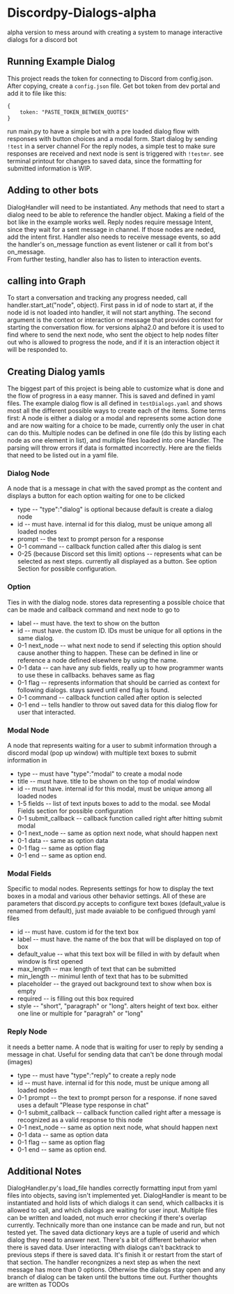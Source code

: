 # Discordpy-Dialogs-alpha
alpha version to mess around with creating a system to manage interactive dialogs for a discord bot


## Running Example Dialog
This project reads the token for connecting to Discord from config.json. After copying, create a `config.json` file. Get bot token from dev portal and add it to file like this:
```
{
    token: "PASTE_TOKEN_BETWEEN_QUOTES"
}
```
run main.py to have a simple bot with a pre loaded dialog flow with responses with button choices and a modal form. Start dialog by sending `!test` in a server channel
For the reply nodes, a simple test to make sure responses are received and next node is sent is triggered with `!testmr`. see terminal printout for changes to saved data, since the formatting for submitted information is WIP.


## Adding to other bots
DialogHandler will need to be instantiated. Any methods that need to start a dialog need to be able to reference the handler object. Making a field of the bot like in the example works well. Reply nodes require message Intent, since they wait for a sent message in channel. If those nodes are neded, add the intent first. Handler also needs to receive message events, so add the handler's on_message function as event listener or call it from bot's on_message.  
From further testing, handler also has to listen to interaction events. 

## calling into Graph
To start a conversation and tracking any progress needed, call handler.start_at("node", object). First pass in id of node to start at, if the node id is not loaded into handler, it will not start anything. The second argument is the context or interaction or message that provides context for starting the conversation flow. for versions alpha2.0 and before it is used to find where to send the next node, who sent the object to help nodes filter out who is allowed to progress the node, and if it is an interaction object it will be responded to.

## Creating Dialog yamls
The biggest part of this project is being able to customize what is done and the flow of progress in a easy manner. This is saved and defined in yaml files. The example dialog flow is all defined in `testDialogs.yaml` and shows most all the different possible ways to create each of the items. Some terms first: A node is either a dialog or a modal and represents some action done and are now waiting for a choice to be made, currently only the user in chat can do this. Multiple nodes can be defined in one file (do this by listing each node as one element in list), and multiple files loaded into one Handler. The parsing will throw errors if data is formatted incorrectly. Here are the fields that need to be listed out in a yaml file.

### Dialog Node
A node that is a message in chat with the saved prompt as the content and displays a button for each option waiting for one to be clicked
* type -- "type":"dialog" is optional because default is create a dialog node
* id  -- must have. internal id for this dialog, must be unique among all loaded nodes
* prompt -- the text to prompt person for a response
* 0-1 command -- callback function called after this dialog is sent
* 0-25 (because Discord set this limit) options -- represents what can be selected as next steps. currently all displayed as a button. See option Section for possible configuration.

### Option
Ties in with the dialog node. stores data representing a possible choice that can be made and callback command and next node to go to
* label -- must have. the text to show on the button
* id -- must have. the custom ID. IDs must be unique for all options in the same dialog. 
* 0-1 next_node -- what next node to send if selecting this option should cause another thing to happen. These can be defined in line or reference a node defined elsewhere by using the name.
* 0-1 data -- can have any sub fields, really up to how programmer wants to use these in callbacks. behaves same as flag
* 0-1 flag -- represents information that should be carried as context for following dialogs. stays saved until end flag is found.
* 0-1 command -- callback function called after option is selected
* 0-1 end -- tells handler to throw out saved data for this dialog flow for user that interacted.

### Modal Node
A node that represents waiting for a user to submit information through a discord modal (pop up window) with multiple text boxes to submit information in
* type -- must have "type":"modal" to create a modal node
* title -- must have. title to be shown on the top of modal window
* id -- must have. internal id for this modal, must be unique among all loaded nodes
* 1-5 fields -- list of text inputs boxes to add to the modal. see Modal Fields section for possible configuration
* 0-1 submit_callback -- callback function called right after hitting submit modal
* 0-1 next_node -- same as option next node, what should happen next
* 0-1 data -- same as option data
* 0-1 flag -- same as option flag
* 0-1 end -- same as option end.

### Modal Fields
Specific to modal nodes. Represents settings for how to display the text boxes in a modal and various other behavior settings. All of these are parameters that discord.py accepts to configure text boxes (default_value is renamed from default), just made avaiable to be configued through yaml files
* id -- must have. custom id for the text box
* label -- must have. the name of the box that will be displayed on top of box
* default_value -- what this text box will be filled in with by default when window is first opened
* max_length -- max length of text that can be submitted
* min_length -- minimul lenth of text that has to be submitted
* placeholder -- the grayed out background text to show when box is empty
* required -- is filling out this box required
* style -- "short", "paragraph" or "long". alters height of text box. either one line or multiple for "paragrah" or "long"

### Reply Node
it needs a better name. A node that is waiting for user to reply by sending a message in chat. Useful for sending data that can't be done through modal (images)
* type -- must have "type":"reply" to create a reply node
* id -- must have. internal id for this node, must be unique among all loaded nodes
* 0-1 prompt -- the text to prompt person for a response. if none saved uses a default "Please type response in chat"
* 0-1 submit_callback -- callback function called right after a message is recognized as a valid response to this node
* 0-1 next_node -- same as option next node, what should happen next
* 0-1 data -- same as option data
* 0-1 flag -- same as option flag
* 0-1 end -- same as option end.

## Additional Notes
DialogHandler.py's load_file handles correctly formatting input from yaml files into objects, saving isn't implemented yet.
DialogHandler is meant to be instantiated and hold lists of which dialogs it can send, which callbacks it is allowed to call, and which dialogs are waiting for user input. Multiple files can be written and loaded, not much error checking if there's overlap currently. Technically more than one instance can be made and run, but not tested yet.
The saved data dictionary keys are a tuple of userid and which dialog they need to answer next. There's a bit of different behavior when there is saved data. User interacting with dialogs can't backtrack to previous steps if there is saved data. It's finish it or restart from the start of that section. The handler recongnizes a next step as when the next message has more than 0 options. Otherwise the dialogs stay open and any branch of dialog can be taken until the buttons time out.
Further thoughts are written as TODOs